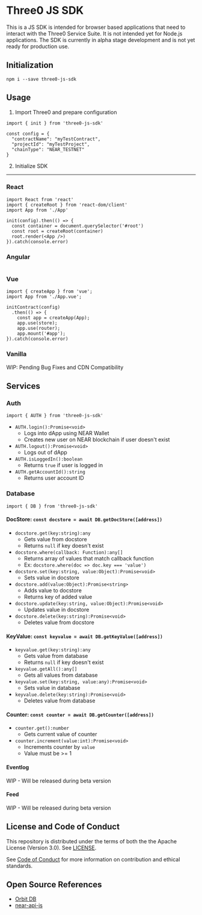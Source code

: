 # Three0 JS SDK
This is a JS SDK is intended for browser based applications that need to interact with the Three0 Service Suite. It is not intended yet for Node.js applications. The SDK is currently in alpha stage development and is not yet ready for production use.

## Initialization
```
npm i --save three0-js-sdk
```
## Usage
1. Import Three0 and prepare configuration
```
import { init } from 'three0-js-sdk'

const config = {
  "contractName": "myTestContract",
  "projectId": "myTestProject",
  "chainType": "NEAR_TESTNET"
}
```
2. Initialize SDK
- - - -
### React
```
import React from 'react'
import { createRoot } from 'react-dom/client'
import App from './App'

init(config).then(() => {
  const container = document.querySelector('#root')
  const root = createRoot(container)
  root.render(<App />)
}).catch(console.error)
```
### Angular
```

```
### Vue
```
import { createApp } from 'vue';
import App from './App.vue';

initContract(config)
  .then(() => {
    const app = createApp(App);
    app.use(store);
    app.use(router);
    app.mount('#app');
}).catch(console.error)
```
### Vanilla
WIP: Pending Bug Fixes and CDN Compatibility

## Services
### Auth
```
import { AUTH } from 'three0-js-sdk'
```
* `AUTH.login():Promise<void>`
  * Logs into dApp using NEAR Wallet
  * Creates new user on NEAR blockchain if user doesn't exist
* `AUTH.logout():Promise<void>`
  * Logs out of dApp
* `AUTH.isLoggedIn():boolean`
  * Returns `true` if user is logged in
* `AUTH.getAccountId():string`
  * Returns user account ID
### Database
```
import { DB } from 'three0-js-sdk'
```
#### **DocStore**: `const docstore = await DB.getDocStore([address])`
* `docstore.get(key:string):any`
  * Gets value from docstore
  * Returns `null` if key doesn't exist
* `docstore.where(callback: Function):any[]`
  * Returns array of values that match callback function
  * Ex: `docstore.where(doc => doc.key === 'value')`
* `docstore.set(key:string, value:Object):Promise<void>`
  * Sets value in docstore
* `docstore.add(value:Object):Promise<string>`
  * Adds value to docstore
  * Returns key of added value
* `docstore.update(key:string, value:Object):Promise<void>`
  * Updates value in docstore
* `docstore.delete(key:string):Promise<void>`
  * Deletes value from docstore
#### **KeyValue**: `const keyvalue = await DB.getKeyValue([address])`
* `keyvalue.get(key:string):any`
  * Gets value from database
  * Returns `null` if key doesn't exist
* `keyvalue.getAll():any[]`
  * Gets all values from database
* `keyvalue.set(key:string, value:any):Promise<void>`
  * Sets value in database
* `keyvalue.delete(key:string):Promise<void>`
  * Deletes value from database
#### **Counter**: `const counter = await DB.getCounter([address])`
* `counter.get():number`
  * Gets current value of counter
* `counter.increment(value:int):Promise<void>`
  * Increments counter by `value`
  * Value must be >= 1
#### **Eventlog**
WIP - Will be released during beta version
#### **Feed**
WIP - Will be released during beta version

## License and Code of Conduct
This repository is distributed under the terms of both the the Apache License (Version 3.0). See [LICENSE](LICENSE).

See [Code of Conduct](CODE_OF_CONDUCT.md) for more information on contribution and ethical standards.

## Open Source References
* [Orbit DB](https://orbitdb.org/)
* [near-api-js](https://github.com/near/near-api-js)